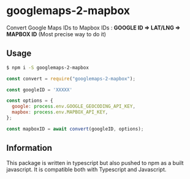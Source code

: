 # googlemaps-2-mapbox

Convert Google Maps IDs to Mapbox IDs :
**GOOGLE ID => LAT/LNG => MAPBOX ID** (Most precise way to do it)

## Usage

```bash
$ npm i -S googlemaps-2-mapbox
```

```javascript
const convert = require("googlemaps-2-mapbox");

const googleID = 'XXXXX'

const options = {
  google: process.env.GOOGLE_GEOCODING_API_KEY,
  mapbox: process.env.MAPBOX_API_KEY,
};

const mapboxID = await convert(googleID, options);
```

## Information
This package is written in typescript but also pushed to npm as a built javascript. It is compatible both with Typescript and Javascript.